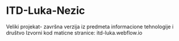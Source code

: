 # ITD-Luka-Nezic
Veliki projekat- završna verzija iz predmeta informacione tehnologije i društvo
Izvorni kod maticne stranice: itd-luka.webflow.io
